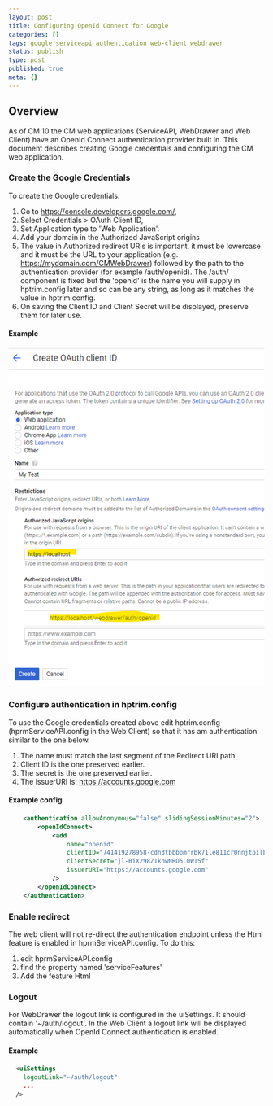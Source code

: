 ```yaml
---
layout: post
title: Configuring OpenId Connect for Google
categories: []
tags: google serviceapi authentication web-client webdrawer
status: publish
type: post
published: true
meta: {}
---
```


## Overview

As of CM 10 the CM web applications (ServiceAPI, WebDrawer and Web Client) have an OpenId Connect authentication provider built in. This document describes creating Google credentials and configuring the CM web application.

### Create the Google Credentials

To create the Google credentials:

1.  Go to https://console.developers.google.com/,
2.  Select Credentials > OAuth Client ID,
3.  Set Application type to 'Web Application'.
4.  Add your domain in the Authorized JavaScript origins
5.  The value in Authorized redirect URIs is important, it must be lowercase and it must be the URL to your application (e.g. https://mydomain.com/CMWebDrawer) followed by the path to the authentication provider (for example /auth/openid). The /auth/ component is fixed but the 'openid' is the name you will supply in hptrim.config later and so can be any string, as long as it matches the value in hptrim.config.
6.  On saving the Client ID and Client Secret will be displayed, preserve them for later use.

#### Example

![](/images/google_credentials.png)

### Configure authentication in hptrim.config

To use the Google credentials created above edit hptrim.config (hprmServiceAPI.config in the Web Client) so that it has am authentication similar to the one below.

1.  The name must match the last segment of the Redirect URI path.
2.  Client ID is the one preserved earlier.
3.  The secret is the one preserved earlier.
4.  The issuerURI is: https://accounts.google.com

#### Example config

```xml
	<authentication allowAnonymous="false" slidingSessionMinutes="2">
		<openIdConnect>
			<add
				name="openid"
				clientID="741419278958-cdn3tbbbomrrbk71le811cr0nnjtpilb.apps.googleusercontent.com"
				clientSecret="jl-BiX298Z1khwNRO5L0W15f"
				issuerURI="https://accounts.google.com"
			/>
		</openIdConnect>
	</authentication>
```

### Enable redirect

The web client will not re-direct the authentication endpoint unless the Html feature is enabled in hprmServiceAPI.config. To do this:

1.  edit hprmServiceAPI.config
2.  find the property named 'serviceFeatures'
3.  Add the feature Html

### Logout

For WebDrawer the logout link is configured in the uiSettings. It should contain '~/auth/logout'. In the Web Client a logout link will be displayed automatically when OpenId Connect authentication is enabled.

#### Example

```xml
  <uiSettings
    logoutLink="~/auth/logout"
	...
  />
```
